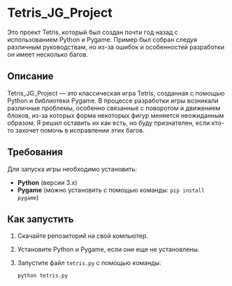 # Tetris_JG_Project

Это проект Tetris, который был создан почти год назад с использованием Python и Pygame. Пример был собран следуя различным руководствам, но из-за ошибок и особенностей разработки он имеет несколько багов.

## Описание

Tetris_JG_Project — это классическая игра Tetris, созданная с помощью Python и библиотеки Pygame. В процессе разработки игры возникали различные проблемы, особенно связанные с поворотом и движением блоков, из-за которых форма некоторых фигур меняется неожиданным образом. Я решил оставить их как есть, но буду признателен, если кто-то захочет помочь в исправлении этих багов.

## Требования

Для запуска игры необходимо установить:

- **Python** (версии 3.x)
- **Pygame** (можно установить с помощью команды: `pip install pygame`)

## Как запустить

1. Скачайте репозиторий на свой компьютер.
2. Установите Python и Pygame, если они еще не установлены.
3. Запустите файл `tetris.py` с помощью команды:

   ```bash
   python tetris.py

